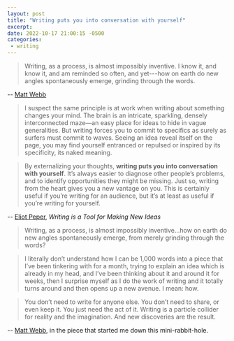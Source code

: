```yaml
---
layout: post
title: "Writing puts you into conversation with yourself"
excerpt:
date: 2022-10-17 21:00:15 -0500
categories:
 - writing
---
```


> Writing, as a process, is almost impossibly inventive. I know it, and know it, and am reminded so often, and yet---how on earth do new angles spontaneously emerge, grinding through the words.

-- [Matt Webb](https://twitter.com/genmon/status/1554923098318819330)

> I suspect the same principle is at work when writing about something changes your mind. The brain is an intricate, sparkling, densely interconnected maze—an easy place for ideas to hide in vague generalities. But writing forces you to commit to specifics as surely as surfers must commit to waves. Seeing an idea reveal itself on the page, you may find yourself entranced or repulsed or inspired by its specificity, its naked meaning.

> By externalizing your thoughts, **writing puts you into conversation with yourself**. It’s always easier to diagnose other people’s problems, and to identify opportunities they might be missing. Just so, writing from the heart gives you a new vantage on you. This is certainly useful if you’re writing for an audience, but it’s at least as useful if you’re writing for yourself.

-- [Eliot Peper](https://every.to/p/writing-is-a-tool-for-making-new-ideas), _Writing is a Tool for Making New Ideas_

> Writing, as a process, is almost impossibly inventive...how on earth do new angles spontaneously emerge, from merely grinding through the words?

> I literally don’t understand how I can be 1,000 words into a piece that I’ve been tinkering with for a month, trying to explain an idea which is already in my head, and I’ve been thinking about it and around it for weeks, then I surprise myself as I do the work of writing and it totally turns around and then opens up a new avenue. I mean: how.

> You don’t need to write for anyone else. You don’t need to share, or even keep it. You just need the act of it. Writing is a particle collider for reality and the imagination. And new discoveries are the result.

-- [Matt Webb](https://interconnected.org/home/2022/10/12/filtered), in the piece that started me down this mini-rabbit-hole.
